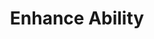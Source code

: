 ---
title: "Enhance Ability"
permalink: /spells/enhance-ability/
tags:
  - Spell
  - 2nd Level
  - Transmutation
available_for:
  - Bard
  - Cleric
  - Druid
  - Sorcerer
level: "2nd Level"
school: "Transmutation"
range: "Touch"
comp:
  - V
  - S
  - M
material: "fur or a feather from a beast."
duration: "1 Hour"
concentration: true
description: |
  You touch a creature and bestow upon it a magical enhancement. Choose one of the following effects; the target gains that effect until the spell ends.

  ***Bear's Endurance.*** The target has advantage on constitution checks. It also gains 2d6 temporary hit points, which are lost when the spell ends.

  ***Bull's Strength.*** The target has advantage on strength checks, and his or her carrying capacity doubles.

  ***Cat's Grace.*** The target has advantage on dexterity checks. It also doesn't take damage from falling 20 feet or less if it isn't incapacitated.

  ***Eagle's Splendor.*** The target has advantage on Charisma checks.

  ***Fox's Cunning.*** The target has advantage on intelligence checks.

  ***Owl's Wisdom.*** The target has advantage on wisdom checks.

  **At higher levels.** When you cast this spell using a spell slot of 3rd level or higher, you can target one additional creature for each slot level above 2nd.
excerpt: "You touch a creature and bestow upon it a magical enhancement."
source: "Basic Rules"
---